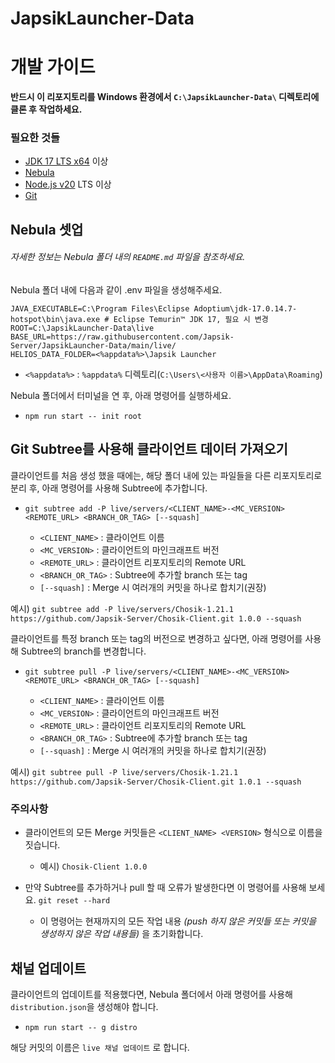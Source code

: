 # JapsikLauncher-Data

# 개발 가이드
**반드시 이 리포지토리를 Windows 환경에서 `C:\JapsikLauncher-Data\` 디렉토리에 클론 후 작업하세요.**

### 필요한 것들
- [JDK 17 LTS x64](https://adoptium.net/temurin/releases/?os=windows&arch=x64&package=jdk&version=17) 이상
- [Nebula](https://github.com/dscalzi/Nebula)
- [Node.js v20](https://nodejs.org/ko/download) LTS 이상
- [Git](https://git-scm.com/downloads/win)

## Nebula 셋업
###### 자세한 정보는 Nebula 폴더 내의 `README.md` 파일을 참조하세요.
Nebula 폴더 내에 다음과 같이 .env 파일을 생성해주세요.

```
JAVA_EXECUTABLE=C:\Program Files\Eclipse Adoptium\jdk-17.0.14.7-hotspot\bin\java.exe # Eclipse Temurin™ JDK 17, 필요 시 변경
ROOT=C:\JapsikLauncher-Data\live
BASE_URL=https://raw.githubusercontent.com/Japsik-Server/JapsikLauncher-Data/main/live/
HELIOS_DATA_FOLDER=<%appdata%>\Japsik Launcher
```

  - `<%appdata%>` : `%appdata%` 디렉토리(`C:\Users\<사용자 이름>\AppData\Roaming`)

Nebula 폴더에서 터미널을 연 후, 아래 명령어를 실행하세요.

- `npm run start -- init root`

## Git Subtree를 사용해 클라이언트 데이터 가져오기
클라이언트를 처음 생성 했을 때에는, 해당 폴더 내에 있는 파일들을 다른 리포지토리로 분리 후, 아래 명령어를 사용해 Subtree에 추가합니다.

- `git subtree add -P live/servers/<CLIENT_NAME>-<MC_VERSION> <REMOTE_URL> <BRANCH_OR_TAG> [--squash]`

  - `<CLIENT_NAME>` : 클라이언트 이름
  - `<MC_VERSION>` : 클라이언트의 마인크래프트 버전
  - `<REMOTE_URL>` : 클라이언트 리포지토리의 Remote URL
  - `<BRANCH_OR_TAG>` : Subtree에 추가할 branch 또는 tag
  - `[--squash]` : Merge 시 여러개의 커밋을 하나로 합치기(권장)

예시) `git subtree add -P live/servers/Chosik-1.21.1 https://github.com/Japsik-Server/Chosik-Client.git 1.0.0 --squash`

클라이언트를 특정 branch 또는 tag의 버전으로 변경하고 싶다면, 아래 명령어를 사용해 Subtree의 branch를 변경합니다.

- `git subtree pull -P live/servers/<CLIENT_NAME>-<MC_VERSION> <REMOTE_URL> <BRANCH_OR_TAG> [--squash]`

  - `<CLIENT_NAME>` : 클라이언트 이름
  - `<MC_VERSION>` : 클라이언트의 마인크래프트 버전
  - `<REMOTE_URL>` : 클라이언트 리포지토리의 Remote URL
  - `<BRANCH_OR_TAG>` : Subtree에 추가할 branch 또는 tag
  - `[--squash]` : Merge 시 여러개의 커밋을 하나로 합치기(권장)

예시) `git subtree pull -P live/servers/Chosik-1.21.1 https://github.com/Japsik-Server/Chosik-Client.git 1.0.1 --squash`

### 주의사항
- 클라이언트의 모든 Merge 커밋들은 `<CLIENT_NAME> <VERSION>` 형식으로 이름을 짓습니다.

  - 예시) `Chosik-Client 1.0.0`

- 만약 Subtree를 추가하거나 pull 할 때 오류가 발생한다면 이 명령어를 사용해 보세요. `git reset --hard`

  - 이 명령어는 현재까지의 모든 작업 내용 *(push 하지 않은 커밋들 또는 커밋을 생성하지 않은 작업 내용들)* 을 초기화합니다.

## 채널 업데이트
클라이언트의 업데이트를 적용했다면, Nebula 폴더에서 아래 명령어를 사용해 `distribution.json`을 생성해야 합니다.

- `npm run start -- g distro`

해당 커밋의 이름은 `live 채널 업데이트` 로 합니다.